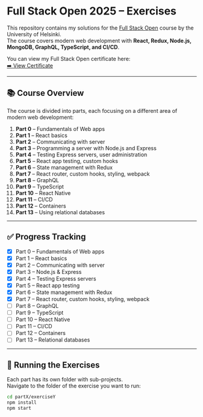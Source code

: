# Full Stack Open 2025 – Exercises

This repository contains my solutions for the [Full Stack Open](https://fullstackopen.com/en/) course by the University of Helsinki.  
The course covers modern web development with **React, Redux, Node.js, MongoDB, GraphQL, TypeScript, and CI/CD**.

You can view my Full Stack Open certificate here:  
[➡️ View Certificate](https://studies.cs.helsinki.fi/stats/api/certificate/fullstackopen/en/b5b8f62d847236af99766e7f6b71b8e7?trk=public_profile_see-credential)

---

## 📚 Course Overview

The course is divided into parts, each focusing on a different area of modern web development:

1. **Part 0** – Fundamentals of Web apps  
2. **Part 1** – React basics  
3. **Part 2** – Communicating with server  
4. **Part 3** – Programming a server with Node.js and Express  
5. **Part 4** – Testing Express servers, user administration  
6. **Part 5** – React app testing, custom hooks  
7. **Part 6** – State management with Redux  
8. **Part 7** – React router, custom hooks, styling, webpack  
9. **Part 8** – GraphQL  
10. **Part 9** – TypeScript  
11. **Part 10** – React Native  
12. **Part 11** – CI/CD  
13. **Part 12** – Containers  
14. **Part 13** – Using relational databases

---

## ✅ Progress Tracking

- [x] Part 0 – Fundamentals of Web apps
- [x] Part 1 – React basics
- [x] Part 2 – Communicating with server
- [x] Part 3 – Node.js & Express
- [x] Part 4 – Testing Express servers
- [x] Part 5 – React app testing
- [x] Part 6 – State management with Redux
- [x] Part 7 – React router, custom hooks, styling, webpack
- [ ] Part 8 – GraphQL
- [ ] Part 9 – TypeScript
- [ ] Part 10 – React Native
- [ ] Part 11 – CI/CD
- [ ] Part 12 – Containers
- [ ] Part 13 – Relational databases

---
## 🚀 Running the Exercises

Each part has its own folder with sub-projects.  
Navigate to the folder of the exercise you want to run:

```bash
cd partX/exerciseY
npm install
npm start
